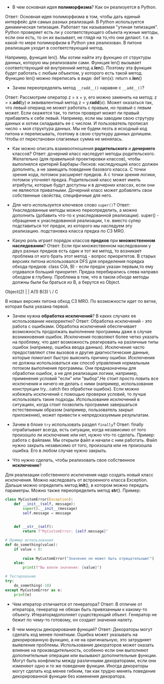 - В чем основная идея __полиморфизма__? Как он реализуется в Python.

Ответ: Основная идея полиморфизма в том, чтобы дать единый интерфейс для самых разных реализаций. В Python используется динамическая типизация. Работает так называемая "утиная типизация". Python проверяет есть ли у соответствующего объекта нужные методы, если они есть, то он их вызывает, не глядя на то,что они делают. т.е. в какой-то мере полиморфизм в Python уже реализован. В питоне реализация уходит в соответствующий метод.

Например, функция len(). Мы хотим найти эту фукнцию от структуры данных, которую мы реализовали сами. Функция len() вызывает соответствующий ей внутренний метод a.__len__(). Поэтому эта функция будет работать с любым объектом, у которого есть такой метод.
Функцию len() можно переписать в виде:
def len(x):
    return x.__len__()




- Зачем переопределять метод `__radd__()` наравне с 
`__add__()`?

Ответ: Рассмотрим оператор z = x + y, его можно заменить на метод: z = x.__add__(y) и эквивалентный метод z = y.__radd__(x). Может оказаться так, что левый операнд не может работать с правым, но правый с левым может. Если окажется так, то питон проверит может ли правый прибавлять к себе левый. Например, если мы заводим свою струтуру данных и хотим складывать ее с числом. И пользователь прописал число + моя структура данных. Мы не будем лезть в исходный код питона и переписывать, поэтому в свою струткуру данных допишем. Чтобы от перестановки слагаемых сумма не менялась.

- Как можно описать взаимоотношения 
__родительского__ и __дочернего__ классов?
Ответ: дочерний класс наследует методы родительского. Желательно (для правильной проектировки классов), чтобы выполнялся критерий Барбары-Лисков: наследующий класс должен дополнять, а не замещать поведение базового класса. 
С точки зрения кода, потомок расширяет предков. А с точки зрения логики, потомок уточняет предка. Родительский класс может иметь атрибуты, которые будут доступны и в дочерних классах, если они не являются приватными. Дочерний класс может добавлять свои собственные свойства, специфичные для него.




- Для чего используется ключевое 
слово `super()`?
Ответ: Унаследованные методы можно переопределить, а можно дополнить (добавить что-то к унаследованной реализации).
super() - обращение к унаследованной реализации, т.е. вместо супер подставиться тот предок, из которого мы наследуем эту реализацию. подстановка класса предка по C3 MRO.

- Какую роль играет порядок классов __предков__
при __множественном наследовании__?
Ответ: Если при множественном наследовании у двух разных предков есть один и тот же метод, то возникает проблема от кого брать этот метод - вопрос приоритетов. 
В старых версиях питона использовался DFS для определения порядка обхода предков:
class C(A, B) - если предок указан первым,то ему отдавался больший приоритет. Предка перебирались слева направо обходом в глубину. Проблема в том, что в таком обходе методы должны были бы браться из B, а берутся из Object.

Object(2)
|      |
A(1)  B(3)
  \   /
    C

В новых версиях питона обход C3 MRO. По возможности идет по ветке, которая была указана первой.

- Зачем нужна __обработка исключений__? В каких 
случаях ее использование некорректно?
Ответ: 
Обработка исключений - это работа с ошибками. Обработка исключений обеспечивает возможность продолжать выполнение программы даже в случае возникновения ошибок. Исключения позволяют более четко указать на проблему, что дает возможность реагировать на различные типы ошибок (например, ошибка ввода данных).
Исключения часто предоставляют стек вызовов и другие диагностические данные, которые помогают быстро выяснить причину ошибки. 
 Исключения не должны использоваться как способ управления нормальным потоком выполнения программы. Они предназначены для обработки ошибок, а не для реализации логики, например, применения условий "если" или "выбор".Не стоит просто ловить все исключения и ничего не делать с ними (например, использование конструкции try...catch без обработки ошибок). Если можно избежать исключений с помощью проверки условий, то лучше использовать такие подходы. Использование исключений в ситуациях, когда стоит позволить программе завершаться естественным образом (например, пользователь закрыл приложение), может привести к непредсказуемым результатам.
- Зачем в блоке `try` использовать раздел
`finally`?
Ответ: finally отрабатывает всегда, есть ситуации, когда независимо от того произошло ли исключение или нет, нужно что-то сделать. Пример: работа с файлами. Мы открыли файл и начали с ним работать. Файл нужно закрыть независимо от того, произошла или не произошла ошибка. Его в любом случае нужно закрыть.  

- Что нужно сделать, чтобы реализовать 
свое собственное __исключение__?

Для реализации собственного исключения надо создать новый класс исключения. Можно наследовать от встроенного класса Exception. Дальше можно определить метод __init__(), в котором можно передать параметры. Можно также переопределить метод __str__(). Пример:
```python
class MyCustomError(Exception):
    def __init__(self, message):
        super().__init__(message)  
        self.message = message  
    
   
    def __str__(self):
        return f"MyCustomError: {self.message}"

# Пример использования
def do_something(value):
    if value < 0:
        
        raise MyCustomError("Значение не может быть отрицательным!")
    else:
        print(f"Вы ввели значение: {value}")

# Тестирование
try:
    do_something(-10)
except MyCustomError as e:
    print(e)  


```
- Чем итератор отличается от генератора?
Ответ: В отличие от итератора, генератор не обязан быть привязанным к какому-то объекту. Итератормдополняет существующий объект. Генератор не бежит по чему-то готовому, он создает значения налету. 


- В чем минусы декорирования функций?
Ответ: Декораторы могут сделать код менее понятным. Ошибка может указывать на декорированную функцию, а не на оригинальную, это затрудняет выявление проблемы. Использование декораторов может оказать влияние на производительность, особенно если они выполняют дополнительные операции или вызывают дополнительные функции.
Могут быть конфликты между различными декораторами, если они изменяют одно и то же поведение функции. Иногда декораторы могут сделать код менее гибким, так как трудно менять поведение декорированной функции без изменения декоратора.
